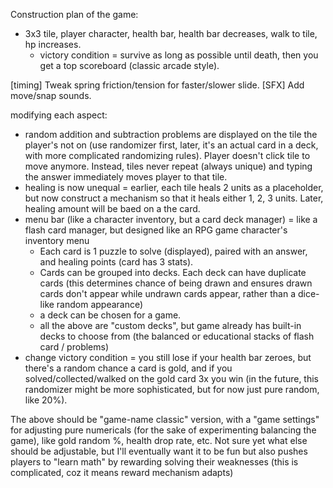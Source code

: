 
Construction plan of the game:
- 3x3 tile, player character, health bar, health bar decreases, walk to tile, hp increases.
	- victory condition = survive as long as possible until death, then you get a top scoreboard (classic arcade style).



[timing] Tweak spring friction/tension for faster/slower slide.
[SFX] Add move/snap sounds.

modifying each aspect:
- random addition and subtraction problems are displayed on the tile the player's not on (use randomizer first, later, it's an actual card in a deck, with more complicated randomizing rules). Player doesn't click tile to move anymore. Instead, tiles never repeat (always unique) and typing the answer immediately moves player to that tile.
- healing is now unequal = earlier, each tile heals 2 units as a placeholder, but now construct a mechanism so that it heals either 1, 2, 3 units. Later, healing amount will be baed on a the card.
- menu bar (like a character inventory, but a card deck manager) = like a flash card manager, but designed like an RPG game character's inventory menu
	- Each card is 1 puzzle to solve (displayed), paired with an answer, and healing points (card has 3 stats).
	- Cards can be grouped into decks. Each deck can have duplicate cards (this determines chance of being drawn and ensures drawn cards don't appear while undrawn cards appear, rather than a dice-like random appearance)
	- a deck can be chosen for a game.
	- all the above are "custom decks", but game already has built-in decks to choose from (the balanced or educational stacks of flash card / problems)
- change victory condition = you still lose if your health bar zeroes, but there's a random chance a card is gold, and if you solved/collected/walked on the gold card 3x you win (in the future, this randomizer might be more sophisticated, but for now just pure random, like 20%).

The above should be "game-name classic" version, with a "game settings" for adjusting pure numericals (for the sake of experimenting balancing the game), like gold random %, health drop rate, etc. Not sure yet what else should be adjustable, but I'll eventually want it to be fun but also pushes players to "learn math" by rewarding solving their weaknesses (this is complicated, coz it means reward mechanism adapts)
